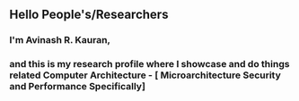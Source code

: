 ## Hello People's/Researchers
### I'm Avinash R. Kauran,
### and this is my research profile where I showcase and do things related Computer Architecture - [ Microarchitecture Security and Performance Specifically]
